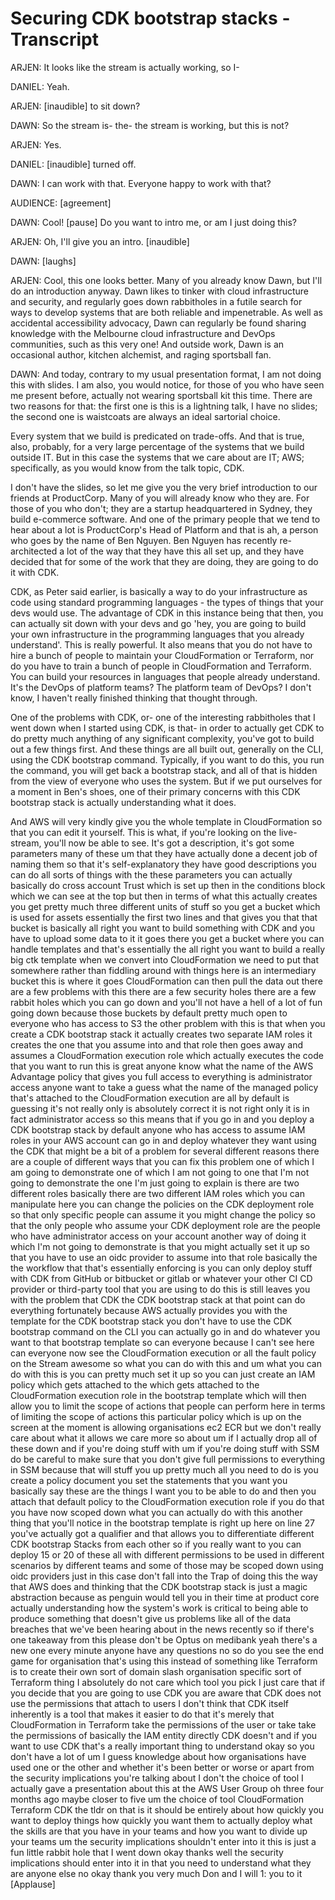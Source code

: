 # Securing CDK bootstrap stacks - Transcript

ARJEN: It looks like the stream is actually working, so I-

DANIEL: Yeah.

ARJEN: [inaudible] to sit down?

DAWN: So the stream is- the- the stream is working, but this is not?

ARJEN: Yes.

DANIEL: [inaudible] turned off.

DAWN: I can work with that.  Everyone happy to work with that?

AUDIENCE: [agreement]

DAWN: Cool!  [pause] Do you want to intro me, or am I just doing this?

ARJEN: Oh, I'll give you an intro.  [inaudible]

DAWN: [laughs]

ARJEN: Cool, this one looks better.  Many of you already know Dawn, but I'll do an introduction anyway.  Dawn likes to tinker with cloud infrastructure and security, and regularly goes down rabbitholes in a futile search for ways to develop systems that are both reliable and impenetrable.  As well as accidental accessibility advocacy, Dawn can regularly be found sharing knowledge with the Melbourne cloud infrastructure and DevOps communities, such as this very one!  And outside work, Dawn is an occasional author, kitchen alchemist, and raging sportsball fan.

DAWN: And today, contrary to my usual presentation format, I am not doing this with slides.  I am also, you would notice, for those of you who have seen me present before, actually not wearing sportsball kit this time.  There are two reasons for that: the first one is this is a lightning talk, I have no slides; the second one is waistcoats are always an ideal sartorial choice.

Every system that we build is predicated on trade-offs.  And that is true, also, probably, for a very large percentage of the systems that we build outside IT.  But in this case the systems that we care about are IT; AWS; specifically, as you would know from the talk topic, CDK.

I don't have the slides, so let me give you the very brief introduction to our friends at ProductCorp.  Many of you will already know who they are.  For those of you who don't; they are a startup headquartered in Sydney, they build e-commerce software.  And one of the primary people that we tend to hear about a lot is ProductCorp's Head of Platform and that is ah, a person who goes by the name of Ben Nguyen.  Ben Nguyen has recently re-architected a lot of the way that they have this all set up, and they have decided that for some of the work that they are doing, they are going to do it with CDK.

CDK, as Peter said earlier, is basically a way to do your infrastructure as code using standard programming languages - the types of things that your devs would use.  The advantage of CDK in this instance being that then, you can actually sit down with your devs and go 'hey, you are going to build your own infrastructure in the programming languages that you already understand'.  This is really powerful.  It also means that you do not have to hire a bunch of people to maintain your CloudFormation or Terraform, nor do you have to train a bunch of people in CloudFormation and Terraform.  You can build your resources in languages that people already understand.  It's the DevOps of platform teams? The platform team of DevOps? I don't know, I haven't really finished thinking that thought through.

One of the problems with CDK, or- one of the interesting rabbitholes that I went down when I started using CDK, is that- in order to actually get CDK to do pretty much anything of any significant complexity, you've got to build out a few things first.  And these things are all built out, generally on the CLI, using the CDK bootstrap command.  Typically, if you want to do this, you run the command, you will get back a bootstrap stack, and all of that is hidden from the view of everyone who uses the system.  But if we put ourselves for a moment in Ben's shoes, one of their primary concerns with this CDK bootstrap stack is actually understanding what it does.

And AWS will very kindly give you the whole template in CloudFormation so that you can edit it yourself.  This is what, if you're looking on the live-stream, you'll now be able to see.  It's got a description, it's got some parameters many of these um that they have actually done a decent job of naming them so that it's self-explanatory they have good descriptions you can do all sorts of things with the these parameters you can actually basically do cross account Trust which is set up then in the conditions block which we can see at the top but then in terms of what this actually creates you get pretty much three different units of stuff so you get a bucket which is used for assets essentially the first two lines and that gives you that that bucket is basically all right you want to build something with CDK and you have to upload some data to it it goes there you get a bucket where you can handle templates and that's essentially the all right you want to build a really big ctk template when we convert into CloudFormation we need to put that somewhere rather than fiddling around with things here is an intermediary bucket this is where it goes CloudFormation can then pull the data out there are a few problems with this there are a few security holes there are a few rabbit holes which you can go down and you'll not have a hell of a lot of fun going down because those buckets by default pretty much open to everyone who has access to S3 the other problem with this is that when you create a CDK bootstrap stack it actually creates two separate IAM roles it creates the one that you assume into and that role then goes away and assumes a CloudFormation execution role which actually executes the code that you want to run this is great anyone know what the name of the AWS Advantage policy that gives you full access to everything is administrator access anyone want to take a guess what the name of the managed policy that's attached to the CloudFormation execution are all by default is guessing it's not really only is absolutely correct it is not right only it is in fact administrator access so this means that if you go in and you deploy a CDK bootstrap stack by default anyone who has access to assume IAM roles in your AWS account can go in and deploy whatever they want using the CDK that might be a bit of a problem for several different reasons there are a couple of different ways that you can fix this problem one of which I am going to demonstrate one of which I am not going to one that I'm not going to demonstrate the one I'm just going to explain is there are two different roles basically there are two different IAM roles which you can manipulate here you can change the policies on the CDK deployment role so that only specific people can assume it you might change the policy so that the only people who assume your CDK deployment role are the people who have administrator access on your account another way of doing it which I'm not going to demonstrate is that you might actually set it up so that you have to use an oidc provider to assume into that role basically the the workflow that that's essentially enforcing is you can only deploy stuff with CDK from GitHub or bitbucket or gitlab or whatever your other CI CD provider or third-party tool that you are using to do this is still leaves you with the problem that CDK the CDK bootstrap stack at that point can do everything fortunately because AWS actually provides you with the template for the CDK bootstrap stack you don't have to use the CDK bootstrap command on the CLI you can actually go in and do whatever you want to that bootstrap template so can everyone because I can't see here can everyone now see the CloudFormation execution or all the fault policy on the Stream awesome so what you can do with this and um what you can do with this is you can pretty much set it up so you can just create an IAM policy which gets attached to the which gets attached to the CloudFormation execution role in the bootstrap template which will then allow you to limit the scope of actions that people can perform here in terms of limiting the scope of actions this particular policy which is up on the screen at the moment is allowing organisations ec2 ECR but we don't really care about what it allows we care more so about um if I actually drop all of these down and if you're doing stuff with um if you're doing stuff with SSM do be careful to make sure that you don't give full permissions to everything in SSM because that will stuff you up pretty much all you need to do is you create a policy document you set the statements that you want you basically say these are the things I want you to be able to do and then you attach that default policy to the CloudFormation execution role if you do that you have now scoped down what you can actually do with this another thing that you'll notice in the bootstrap template is right up here on line 27 you've actually got a qualifier and that allows you to differentiate different CDK bootstrap Stacks from each other so if you really want to you can deploy 15 or 20 of these all with different permissions to be used in different scenarios by different teams and some of those may be scoped down using oidc providers just in this case don't fall into the Trap of doing this the way that AWS does and thinking that the CDK bootstrap stack is just a magic abstraction because as penguin would tell you in their time at product core actually understanding how the system's work is critical to being able to produce something that doesn't give us problems like all of the data breaches that we've been hearing about in the news recently so if there's one takeaway from this please don't be Optus on medibank yeah there's a new one every minute anyone have any questions no so do you see the end game for organisation that's using this instead of something like Terraform is to create their own sort of domain slash organisation specific sort of Terraform thing I absolutely do not care which tool you pick I just care that if you decide that you are going to use CDK you are aware that CDK does not use the permissions that attach to users I don't think that CDK itself inherently is a tool that makes it easier to do that it's merely that CloudFormation in Terraform take the permissions of the user or take take the permissions of basically the IAM entity directly CDK doesn't and if you want to use CDK that's a really important thing to understand okay so you don't have a lot of um I guess knowledge about how organisations have used one or the other and whether it's been better or worse or apart from the security implications you're talking about I don't the choice of tool I actually gave a presentation about this at the AWS User Group oh three four months ago maybe closer to five um the choice of tool CloudFormation Terraform CDK the tldr on that is it should be entirely about how quickly you want to deploy things how quickly you want them to actually deploy what the skills are that you have in your teams and how you want to divide up your teams um the security implications shouldn't enter into it this is just a fun little rabbit hole that I went down okay thanks well the security implications should enter into it in that you need to understand what they are anyone else no okay thank you very much Don and I will
1: you to it [Applause]